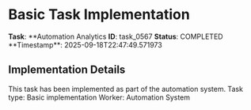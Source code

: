 # Basic Task Implementation

**Task**: **Automation Analytics
**ID**: task_0567
**Status**: COMPLETED
**Timestamp\*\*: 2025-09-18T22:47:49.571973

## Implementation Details

This task has been implemented as part of the automation system.
Task type: Basic implementation
Worker: Automation System
